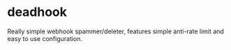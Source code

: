 # deadhook
Really simple webhook spammer/deleter, features simple anti-rate limit and easy to use configuration.
